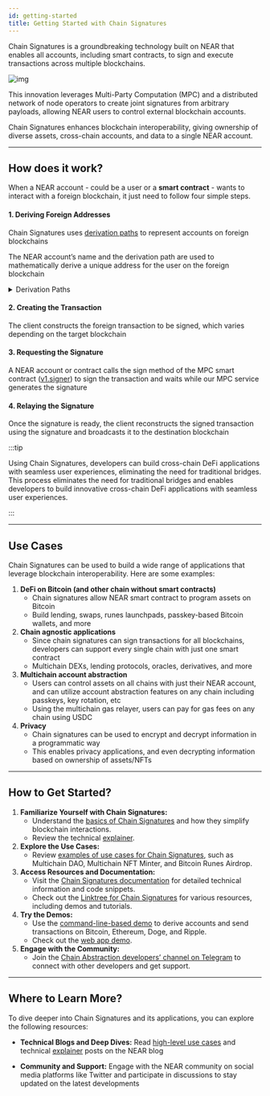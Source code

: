 ```yaml
---
id: getting-started
title: Getting Started with Chain Signatures
---
```


Chain Signatures is a groundbreaking technology built on NEAR that enables all accounts, including smart contracts, to sign and execute transactions across multiple blockchains.

![img](https://pages.near.org/wp-content/uploads/2024/02/acct-abstraction-blog-1.png)

This innovation leverages Multi-Party Computation (MPC) and a distributed network of node operators to create joint signatures from arbitrary payloads, allowing NEAR users to control external blockchain accounts.

Chain Signatures enhances blockchain interoperability, giving ownership of diverse assets, cross-chain accounts, and data to a single NEAR account.

---

## How does it work?

When a NEAR account - could be a user or a **smart contract** - wants to interact with a foreign blockchain, it just need to follow four simple steps.

#### 1. Deriving Foreign Addresses

Chain Signatures uses [derivation paths](../../../1.concepts/abstraction/chain-signatures.md#derivation-paths-one-account-multiple-chains) to represent accounts on foreign blockchains

The NEAR account’s name and the derivation path are used to mathematically derive a unique address for the user on the foreign blockchain

<details>

<summary> Derivation Paths </summary>

A NEAR account will always derive the same address on the foreign blockchain using the same derivation path

Notice that, since the foreign address is derived from the NEAR account name, it is not possible for another NEAR account to control the same address

</details>

#### 2. Creating the Transaction

The client constructs the foreign transaction to be signed, which varies depending on the target blockchain

#### 3. Requesting the Signature

A NEAR account or contract calls the sign method of the MPC smart contract ([v1.signer](https://nearblocks.io/address/v1.signer)) to sign the transaction and waits while our MPC service generates the signature

#### 4. Relaying the Signature

Once the signature is ready, the client reconstructs the signed transaction using the signature and broadcasts it to the destination blockchain

:::tip

Using Chain Signatures, developers can build cross-chain DeFi applications with seamless user experiences, eliminating the need for traditional bridges. This process eliminates the need for traditional bridges and enables developers to build innovative cross-chain DeFi applications with seamless user experiences.

:::

---

## Use Cases

Chain Signatures can be used to build a wide range of applications that leverage blockchain interoperability. Here are some examples:

1. **DeFi on Bitcoin (and other chain without smart contracts)**
   - Chain signatures allow NEAR smart contract to program assets on Bitcoin
   - Build lending, swaps, runes launchpads, passkey-based Bitcoin wallets, and more
2. **Chain agnostic applications**
   - Since chain signatures can sign transactions for all blockchains, developers can support every single chain with just one smart contract
   - Multichain DEXs, lending protocols, oracles, derivatives, and more
3. **Multichain account abstraction**
   - Users can control assets on all chains with just their NEAR account, and can utilize account abstraction features on any chain including passkeys, key rotation, etc
   - Using the multichain gas relayer, users can pay for gas fees on any chain using USDC
4. **Privacy**
   - Chain signatures can be used to encrypt and decrypt information in a programmatic way
   - This enables privacy applications, and even decrypting information based on ownership of assets/NFTs

---

## How to Get Started?

1. **Familiarize Yourself with Chain Signatures:**
   - Understand the [basics of Chain Signatures](https://docs.near.org/concepts/abstraction/chain-signatures) and how they simplify blockchain interactions.
   - Review the technical [explainer](https://near.org/blog/unlocking-web3-usability-with-account-aggregation).
2. **Explore the Use Cases:**
   - Review [examples of use cases for Chain Signatures](https://pages.near.org/blog/unlocking-multichain-web3-with-near-chain-signatures/), such as Multichain DAO, Multichain NFT Minter, and Bitcoin Runes Airdrop.
3. **Access Resources and Documentation:**
   - Visit the [Chain Signatures documentation](https://docs.near.org/build/chain-abstraction/chain-signatures) for detailed technical information and code snippets.
   - Check out the [Linktree for Chain Signatures](https://linktr.ee/chainsignatures) for various resources, including demos and tutorials.
4. **Try the Demos:**
   - Use the [command-line-based demo](https://github.com/near-examples/chainsig-script) to derive accounts and send transactions on Bitcoin, Ethereum, Doge, and Ripple.
   - Check out the [web app demo](https://github.com/near-examples/near-multichain/tree/main).
5. **Engage with the Community:**
   - Join the [Chain Abstraction developers’ channel on Telegram](https://t.me/chain\_abstraction) to connect with other developers and get support.

---

## Where to Learn More?

To dive deeper into Chain Signatures and its applications, you can explore the following resources:

- **Technical Blogs and Deep Dives:** Read [high-level use cases](https://pages.near.org/blog/unlocking-multichain-web3-with-near-chain-signatures) and technical [explainer](https://near.org/blog/unlocking-web3-usability-with-account-aggregation) posts on the NEAR blog

* **Community and Support:** Engage with the NEAR community on social media platforms like Twitter and participate in discussions to stay updated on the latest developments
